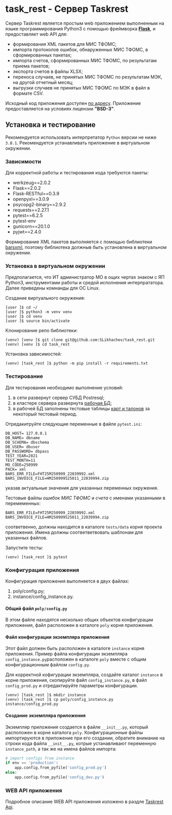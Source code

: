 # task_rest - Сервер Taskrest

Сервер Taskrest является простым web приложением выполненным на языке
программирования Python3 с помощью фреймворка <a href="https://palletsprojects.com/p/flask/" target=_blank>__Flask__</a>, и предоставляет web API для:

- формирования XML пакетов для МИС ТФОМС;
- импорта протоколов ошибок, обнаруженных МИС ТФОМС, в сформированных пакетах;
- импорта счетов, сформированных МИС ТФОМС, по результатам приема пакетов;
- экспорта счетов в файлы XLSX;
- переноса случаев, не принятых МИС ТФОМС по результатам МЭК, на другой отчетный месяц;
- выгрузки случаев не принятых МИС ТФОМС по МЭК в файл в формате CSV.

 Исходный код приложения доступен <a href="https://github.com/SLikhachev/task_rest" target=_blank>по адресу</a>. Приложение предоставляется на условиях лицензии __"BSD-3"__.

## Установка и тестирование

Рекомендуется использовать интерпретатор `Python` версии не ниже `3.8.1`. Рекомендуется устанавливать приложение в виртуальном окружении.

### Зависимости

Для корректной работы и тестирования кода требуются пакеты:

- werkzeug==2.0.2
- Flask==2.0.2
- Flask-RESTful==0.3.9
- openpyxl==3.0.9
- psycopg2-binary==2.9.2
- requests==2.27.1
- pytest==6.2.5
- pytest-env
- gunicorn==20.1.0
- pyjwt==2.4.0

Формирование XML пакетов выполняется с помощью библиотеки [barsxml](./barsxml.md),
поэтому библиотека должныв быть установлена в виртуальном окружении.

### Установка в виртуальном окружении

Предполагается, что ИТ администратор МО в ощих чертах знаком с ЯП Python3,
инструментами работы и средой исполнения интерпрататора. Далее приведены комнанды
для ОС Linux.

Создание виртуального окружения:

    [user ]$ cd ~/
    [user ]$ python3 -m venv venv
    [user ]$ cd venv
    [user ]$ source bin/activate

Клонирование репо библиотеки:

    (venv) [venv ]$ git clone git@github.com:SLikhachev/task_rest.git
    (venv) [venv ]$ cd task_rest

Установка зависимостей:

    (venv) [task_rest ]$ python -m pip install -r requirements.txt

### Тестирование

Для тестирования необходимо выполнение условий:

1. в сети развернут сервер СУБД Postresql;
2. в кластере сервера развернута [рабочая БД](./workdb.md);
3. в рабочей БД заполнены тестовые таблицы [карт и талонов](../user/clinic/clinic.md) за некоторый тестовый период.

Отредакитруйте следующие переменные в файле `pytest.ini`:

    DB_HOST= 127.0.0.1
    DB_NAME= dbname
    DB_SCHEMA= dbschema
    DB_USER= dbuser
    DB_PASSWORD= dbpass
    TEST_YEAR=2021
    TEST_MONTH=11
    MO_CODE=250999
    PACK= xml
    BARS_ERR_FILE=FHT25M250999_22039992.xml
    BARS_INVOICE_FILE=HM250999S25011_22039994.zip

указав актуальные значения для указанных переменных окружения.

Тестовые файлы _ошибок МИС ТФОМС_ и _счета_ с именами указанными в перемеменных:

    BARS_ERR_FILE=FHT25M250999_22039992.xml
    BARS_INVOICE_FILE=HM250999S25011_22039994.zip

соответвенно, должны находится в каталоге `tests/data` корня проекта приложения.
Имена должны соответветвовать шаблонам для указанных файлов.

Запустите тесты:

    (venv) [task_rest ]$ pytest

### Конфигурация приложения

Конфигурация приложения выполняется в двух файлах:

1. poly/config.py;
2. instance/config_instance.py.

#### Общий файл `poly/config.py`

В этом файле находятся несколько общих объектов конфигурации приложения, файл
расположен в каталоге `poly` корня приложения.

#### Файл конфигурации экземпляра приложения

Этот файл должен быть расположен в каталоге `instance` корня приложения. Пример
файла конфигурации экземпляра `config_instance.py`расположен в каталоге `poly` вместе
с общим конфигурационным файлом `config.py`.

Для корректной кофигурации экземпляра, создайте каталог `instance` в корне приложения,
скопируйте файл `config_instance.py`, в файл `config_prod.py` и отредактируйте параметры конфигурации.

    (venv) [task_rest ]$ mkdir instance
    (venv) [task_rest ]$ cp poly/config_instance.py instance/config_prod.py

#### Создание экземпляра приложения

Экземпляр приложения создается в файле `__init__.py`, который расположен в корне
каталога `poly`. Конфигурационные файлы импортируются в приложение при его создании,
обратите внимание на строки кода файла `__init__.py`, котрые устанавливают
переменную `instance_path`, а так же на имена файлов импорта:

```python
# import configs from instance
if env == 'production':
    app.config.from_pyfile('config_prod.py')
else:
    app.config.from_pyfile('config_dev.py')
```

### WEB API приложения

Подробное описание WEB API приложения изложено в раздле [Taskrest Api](./task_rest_api.md).

